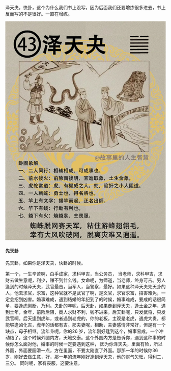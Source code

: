 泽天夬，快卦，这个为什么我们书上没写，因为后面我们还要增炼很多进去，书上反而写的不是很好。一直在增练。

![图片](../img/泽天夬.jpg)

#### 先天卦

先天卦，如果你是泽天夬，快卦的时候。

第一个，一生辛苦啊，白手成家，求科甲吉，当公务员， 当老师，求科甲吉，求财去做生意呢，利少，赚不到什么钱。女命呢，为师道，当老师，终身可吉。男人逢到的时候泽天夬，武官最吉，当军人，当警察，最好。如果这种泽天夬先天卦的人，他去求官，求富，这种官就不是武官了啊，是文官，求官求富，招害难免，一定会招到凶害。婚事难成，遇到结婚的年纪到了的时候，婚事难成，要成的话很简单，要逢虎刚断，乃利。夬卦的年呢，后天卦，如果走到泽天夬，逢土金之年，遇到土年，金年，前险后阻，商人求财不利，钱不进来。后天卦呢，只发武将，只发武官啊。后天逢到虎年，或者遇到老虎的，你的老板，主观是老虎，遇虎大贵，都能够逢凶化吉，虎年的话都有吉。那夫妻呢，相助，夫妻感情非常好，但是有一个缺点，母子相继。流年卦呢，你的26 岁，流年刚好逢到这个，婚事易成，一个冲动结了，这个时候外圆内方，天地交泰。这个外圆内方是告诉你，遇到这种事的时候你怎么面对他，婚事的时候一定要遇到这种， 因为你泽天夬，里面有险，所以外圆，外面要圆滑一点，方在里面，不要太刚直了外面。那那一年的时候你36 岁，刚好去做生意，好，那一年的流年刚好逢到泽天夬，他的财气欠旺，得利二，三分。 同时呢，家有丧服，这要注意。